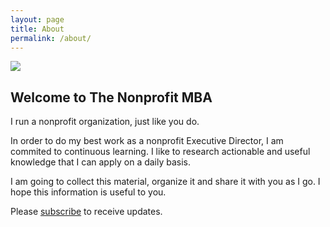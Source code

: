 ```yaml
---
layout: page
title: About
permalink: /about/
---
```


<img src="{{ site.baseurl }}/assets/logo.png" class="logo">

## Welcome to The Nonprofit MBA
I run a nonprofit organization, just like you do.

In order to do my best work as a nonprofit Executive Director, I am commited to continuous learning. I like to research actionable and useful knowledge that I can apply on a daily basis.

I am going to collect this material, organize it and share it with you as I go. I hope this information is useful to you.

Please [subscribe][mailchimp] to receive updates.

[mailchimp]: http://eepurl.com/cCHplb
